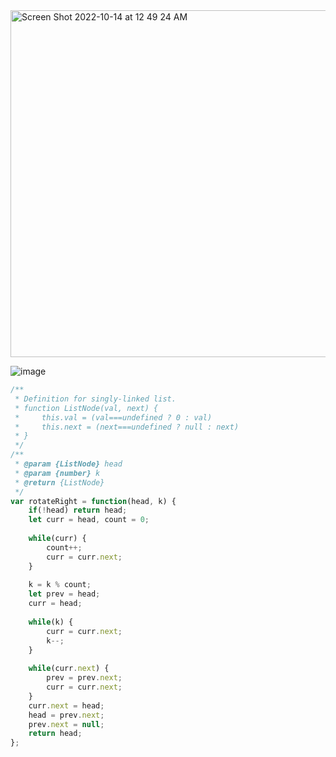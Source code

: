 <img width="555" alt="Screen Shot 2022-10-14 at 12 49 24 AM" src="https://user-images.githubusercontent.com/37787994/195771842-7beb26de-2f0b-4b49-97dc-f661b53a958e.png">

![image](https://user-images.githubusercontent.com/37787994/195771957-1e93676c-cad4-4583-a343-86726a145132.png)

```js
/**
 * Definition for singly-linked list.
 * function ListNode(val, next) {
 *     this.val = (val===undefined ? 0 : val)
 *     this.next = (next===undefined ? null : next)
 * }
 */
/**
 * @param {ListNode} head
 * @param {number} k
 * @return {ListNode}
 */
var rotateRight = function(head, k) {
    if(!head) return head;
    let curr = head, count = 0;
    
    while(curr) {
        count++;
        curr = curr.next;
    }
    
    k = k % count;
    let prev = head;
    curr = head;
    
    while(k) {
        curr = curr.next;
        k--;
    }
    
    while(curr.next) {
        prev = prev.next;
        curr = curr.next;
    }
    curr.next = head;
    head = prev.next;
    prev.next = null;
    return head;
};
```
